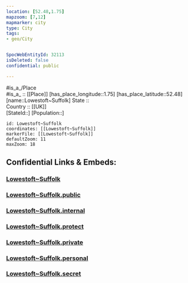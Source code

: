 ```yaml
---
location: [52.48,1.75] 
mapzoom: [7,12] 
mapmarker: city 
type: City
tags:
- geo/City


SpocWebEntityId: 32113
isDeleted: false
confidential: public

---
```

#is_a_/Place  
#is_a_ :: [[Place]] 
[has_place_longitude::1.75] 
[has_place_latitude::52.48] 
[name::Lowestoft~Suffolk] 
State ::  
Country :: [[UK]]  
[StateId::] 
[Population::] 



```leaflet
id: Lowestoft~Suffolk
coordinates: [[Lowestoft~Suffolk]] 
markerFile: [[Lowestoft~Suffolk]] 
defaultZoom: 11 
maxZoom: 18
```


## Confidential Links & Embeds: 

### [Lowestoft~Suffolk](/_Standards/Earth/Continent/Europe/Europe~North/UK/England/Regions~England/East_of_England/Suffolk/cities~Suffolk/Waveney/cities~Waveney/Lowestoft~Suffolk.md) 

### [Lowestoft~Suffolk.public](/_public/Earth/Continent/Europe/Europe~North/UK/England/Regions~England/East_of_England/Suffolk/cities~Suffolk/Waveney/cities~Waveney/Lowestoft~Suffolk.public.md) 

### [Lowestoft~Suffolk.internal](/_internal/Earth/Continent/Europe/Europe~North/UK/England/Regions~England/East_of_England/Suffolk/cities~Suffolk/Waveney/cities~Waveney/Lowestoft~Suffolk.internal.md) 

### [Lowestoft~Suffolk.protect](/_protect/Earth/Continent/Europe/Europe~North/UK/England/Regions~England/East_of_England/Suffolk/cities~Suffolk/Waveney/cities~Waveney/Lowestoft~Suffolk.protect.md) 

### [Lowestoft~Suffolk.private](/_private/Earth/Continent/Europe/Europe~North/UK/England/Regions~England/East_of_England/Suffolk/cities~Suffolk/Waveney/cities~Waveney/Lowestoft~Suffolk.private.md) 

### [Lowestoft~Suffolk.personal](/_personal/Earth/Continent/Europe/Europe~North/UK/England/Regions~England/East_of_England/Suffolk/cities~Suffolk/Waveney/cities~Waveney/Lowestoft~Suffolk.personal.md) 

### [Lowestoft~Suffolk.secret](/_secret/Earth/Continent/Europe/Europe~North/UK/England/Regions~England/East_of_England/Suffolk/cities~Suffolk/Waveney/cities~Waveney/Lowestoft~Suffolk.secret.md)

